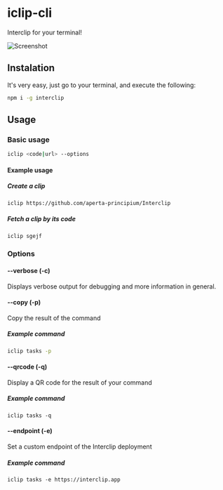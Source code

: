 # iclip-cli
Interclip for your terminal!

![Screenshot](https://user-images.githubusercontent.com/29888641/114844900-89c94600-9ddb-11eb-87ce-17cc2cb811e9.png)

## Instalation
It's very easy, just go to your terminal, and execute the following:
```bash
npm i -g interclip
```

## Usage
### Basic usage
```bash
iclip <code|url> --options
```
#### Example usage
##### Create a clip
```bash
iclip https://github.com/aperta-principium/Interclip
```

##### Fetch a clip by its code
```bash
iclip sgejf
```
### Options
#### --verbose (-c)
Displays verbose output for debugging and more information in general.

#### --copy (-p)
Copy the result of the command
##### Example command 
```bash
iclip tasks -p
```

#### --qrcode (-q)
Display a QR code for the result of your command
##### Example command
```
iclip tasks -q
```

#### --endpoint (-e)
Set a custom endpoint of the Interclip deployment 

##### Example command
```
iclip tasks -e https://interclip.app
```
